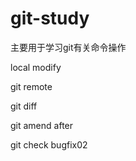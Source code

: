 # git-study
主要用于学习git有关命令操作


local modify

git remote

git diff

git amend after

git check bugfix02

